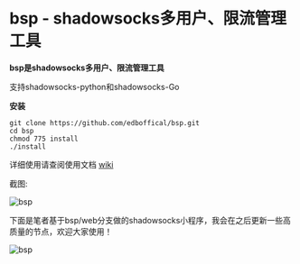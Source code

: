 # bsp - shadowsocks多用户、限流管理工具

**bsp是shadowsocks多用户、限流管理工具** 

支持shadowsocks-python和shadowsocks-Go

 **安装** 

```
git clone https://github.com/edboffical/bsp.git
cd bsp
chmod 775 install
./install
```

详细使用请查阅使用文档 [wiki](https://github.com/edboffical/bsp/wiki)

截图:

![bsp](https://eddieby.top/bsp1.png)

下面是笔者基于bsp/web分支做的shadowsocks小程序，我会在之后更新一些高质量的节点，欢迎大家使用！

![bsp](https://eddieby.top/mm.jpg)
